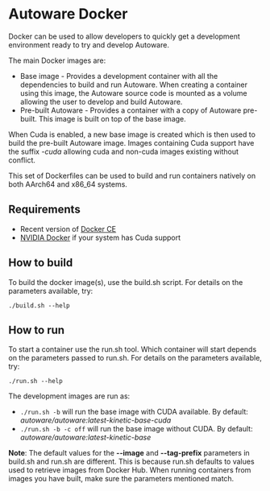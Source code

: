Autoware Docker
===============

Docker can be used to allow developers to quickly get a development
environment ready to try and develop Autoware.

The main Docker images are:
* Base image - Provides a development container with all the dependencies to build and
run Autoware. When creating a container using this image, the Autoware
source code is mounted as a volume allowing the user to develop and build
Autoware.
* Pre-built Autoware - Provides a container with a copy of Autoware
pre-built. This image is built on top of the base image.

When Cuda is enabled, a new base image is created which is then used to build
the pre-built Autoware image. Images containing Cuda support have the suffix
_-cuda_ allowing cuda and non-cuda images existing without conflict.

This set of Dockerfiles can be used to build and run containers natively on
both AArch64 and x86_64 systems.

Requirements
------------

* Recent version of [Docker CE](https://docs.docker.com/install/linux/docker-ce/ubuntu/)
* [NVIDIA Docker](https://github.com/NVIDIA/nvidia-docker) if your system
has Cuda support

How to build
------------

To build the docker image(s), use the build.sh script.
For details on the parameters available, try:

```
./build.sh --help
```

How to run
----------

To start a container use the run.sh tool. Which container will start
depends on the parameters passed to run.sh. For details on the parameters
available, try:

```
./run.sh --help
```

The development images are run as:

- `./run.sh -b` will run the base image with CUDA available. By default: _autoware/autoware:latest-kinetic-base-cuda_
- `./run.sh -b -c off` will run the base image without CUDA. By default: _autoware/autoware:latest-kinetic-base_

__Note__: The default values for the __--image__ and __--tag-prefix__
parameters in build.sh and run.sh are different. This is because run.sh
defaults to values used to retrieve images from Docker Hub. When running
containers from images you have built, make sure the parameters mentioned
match.
